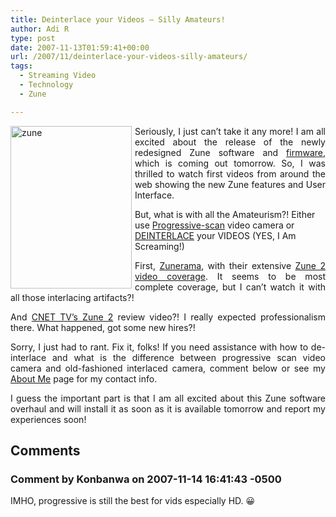 ```yaml
---
title: Deinterlace your Videos – Silly Amateurs!
author: Adi R
type: post
date: 2007-11-13T01:59:41+00:00
url: /2007/11/deinterlace-your-videos-silly-amateurs/
tags:
  - Streaming Video
  - Technology
  - Zune

---
```

<p align="justify">
  <a href="http://www.zune.net/en-US" target="_blank"><img id="id" style="border-right: 0px; border-top: 0px; margin: 0px 5px 0px 0px; border-left: 0px; border-bottom: 0px" height="260" alt="zune" src="/uploads/2007/11/zune.jpg?resize=194%2C260" width="194" align="left" border="0" data-recalc-dims="1" /></a> Seriously, I just can&#8217;t take it any more! I am all excited about the release of the newly redesigned Zune software and <a href="http://en.wikipedia.org/wiki/Firmware" target="_blank">firmware</a>, which is coming out tomorrow. So, I was thrilled to watch first videos from around the web showing the new Zune features and User Interface.
</p>

<p align="left">
  But, what is with all the Amateurism?! Either use <a href="http://en.wikipedia.org/wiki/Progressive_scan" target="_blank">Progressive-scan</a> video camera or <a href="http://en.wikipedia.org/wiki/Deinterlace" target="_blank">DEINTERLACE</a> your VIDEOS (YES, I Am Screaming!)
</p>

<p align="justify">
  First, <a href="http://www.zunerama.com" target="_blank">Zunerama</a>, with their extensive <a href="http://www.zunerama.com/zune-2-user-interface.php" target="_blank">Zune 2 video coverage</a>. It seems to be most complete coverage, but I can&#8217;t watch it with all those interlacing artifacts?!
</p>

<p align="justify">
  And <a title="CNET TV Zune 2 Video Review" href="http://www.cnettv.com/9742-1_53-31412.html" target="_blank">CNET TV&#8217;s Zune 2</a> review video?! I really expected professionalism there. What happened, got some new hires?!
</p>

<p align="justify">
  Sorry, I just had to rant. Fix it, folks! If you need assistance with how to de-interlace and what is the difference between progressive scan video camera and old-fashioned interlaced camera, comment below or see my <a href="http://www.adir1.com/about/" target="_blank">About Me</a> page for my contact info.
</p>

<p align="justify">
  I guess the important part is that I am all excited about this Zune software overhaul and will install it as soon as it is available tomorrow and report my experiences soon!
</p></p>

## Comments

### Comment by Konbanwa on 2007-11-14 16:41:43 -0500
IMHO, progressive is still the best for vids especially HD. 😀